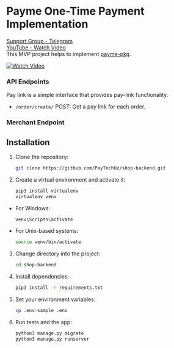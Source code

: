 # Payme One-Time Payment Implementation

[Support Group - Telegram](https://t.me/+bYouuOlqt1c3NmYy)  
[YouTube - Watch Video](https://youtu.be/r2RO3kJVP7g)  
This MVP project helps to implement [payme-pkg](https://github.com/PayTechUz/payme-pkg).

[![Watch Video](https://i.postimg.cc/5NRRSHXp/homemuhammadali-Downloads-Telegram-Desktop-Closer-Li-QWYD-No-Copyright-Music-Audio-Library-Music-m4a.gif)](https://youtu.be/r2RO3kJVP7g)

### API Endpoints

Pay link is a simple interface that provides pay-link functionality.

- `/order/create/` POST: Get a pay link for each order.

### Merchant Endpoint

## Installation
1. Clone the repository:
   ```sh
   git clone https://github.com/PayTechUz/shop-backend.git
   ```
2. Create a virtual environment and activate it:
   ```sh
   pip3 install virtualenv
   virtualenv venv
   ```
  - For Windows:
    ```sh
    venv\Scripts\activate
    ```
  - For Unix-based systems:
    ```sh
    source venv/bin/activate
    ```
3. Change directory into the project:
   ```sh
   cd shop-backend
   ```
4. Install dependencies:
   ```sh
   pip3 install -r requirements.txt
   ```
5. Set your environment variables:
   ```sh
   cp .env-sample .env
   ```
6. Run tests and the app:
   ```sh
   python3 manage.py migrate
   python3 manage.py runserver
   ```
